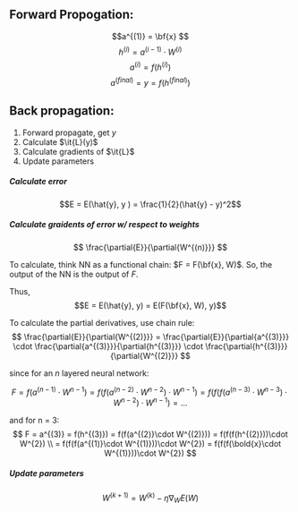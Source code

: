 

## Forward Propogation:
$$a^{(1)} = \bf{x} $$
$$h^{(i)} = a^{(i-1)} \cdot W^{(i)}$$
$$a^{(i)} = f(h^{(i)})$$
$$a^{(final)} = y = f(h^{(final)})$$


## Back propagation:

1) Forward propagate, get $y$
2) Calculate $\it{L}(y)$
3) Calculate gradients of $\it{L}$
4) Update parameters


##### Calculate error
$$E = E(\hat{y}, y ) = \frac{1}{2}(\hat{y} - y)^2$$

##### Calculate graidents of error w/ respect to weights

$$ \frac{\partial{E}}{\partial{W^{(n)}}} $$

To calculate, think NN as a functional chain: $F = F(\bf{x}, W)$. So, the output of the NN is the output of $F$. 

Thus, $$E = E(\hat{y}, y) = E(F(\bf{x}, W), y)$$

To calculate the partial derivatives, use chain rule:
$$
\frac{\partial{E}}{\partial{W^{(2)}}}  = \frac{\partial{E}}{\partial{a^{(3)}}} \cdot \frac{\partial{a^{(3)}}}{\partial{h^{(3)}}}  \cdot \frac{\partial{h^{(3)}}}{\partial{W^{(2)}}}
$$

since for an $n$ layered neural network:

$$
F = f(a^{(n-1)}\cdot W^{n-1}) = f(f(a^{(n-2)}\cdot W^{n-2})\cdot W^{n-1}) = f(f(f(a^{(n-3)}\cdot W^{n-3})\cdot W^{n-2})\cdot W^{n-1}) = ...
$$

and for n = 3:
$$
F = a^{(3)} =  f(h^{(3)}) = f(f(a^{(2)}\cdot W^{(2)})) = f(f(f(h^{(2)}))\cdot W^{2}) \\ = f(f(f(a^{(1)}\cdot W^{(1)}))\cdot W^{2}) = f(f(f(\bold{x}\cdot W^{(1)}))\cdot W^{2}) 
$$

##### Update parameters

$$ W^{(k+1)} = W^{(k)} - \eta \nabla_W E(W)$$